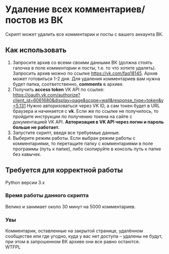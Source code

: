 # Удаление всех комментариев/постов из ВК
Скрипт может удалить все комментарии и посты с вашего аккаунта ВК.

## Как использовать
1) Запросите архив со всеми своими данными ВК (должна стоять галочка в поле *комментарии* и *посты*, т.е. то что хотите удалять).
Запросить архив можно по ссылке https://vk.com/faq18145. Архив может готовиться 1-2 дня. Для удаления комментариев вам нужна будет папка, соответственно,  **comments** в архиве.
2) Получить **access token** VK API по ссылке:
https://oauth.vk.com/authorize?client_id=6061680&display=page&scope=wall&response_type=token&v=5.131 Нужно авторизоваться через VK ID, а сам токен будет в URL браузера и начинается с **vk**. Если же по ссылке не получилось, то пройдите инструкции по получению токена на сайте с документацией VK API.
**Авторизация в VK API через логин и пароль больше не работает.**
3) Запустите скрипт, введя все требуемые данные.
4) Выберите режим работы. Если выбран режим работы с комментариями, то перетащите папку с комментариями в поле программы (путь к папке), либо скопируйте в консоль путь к папке без кавычек.

## Требуется для корректной работы
Python версии 3.x

### Время работы данного скрипта
Велико и занимает около 30 минут на 5000 комментариев. 

### Увы
Комментарии, оставленные на закрытой странице, удалённом сообществе или где угодно, куда у вас нет доступа – удалены не будут, при этом в запрошенном ВК архиве они все равно остаются.
<a href="http://www.wtfpl.net/"><img
       src="http://www.wtfpl.net/wp-content/uploads/2012/12/wtfpl-badge-4.png"
       width="80" height="15" alt="WTFPL" /></a>
